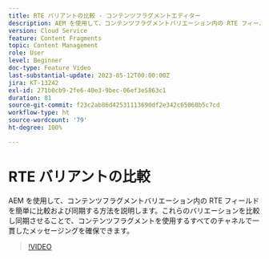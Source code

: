 ```yaml
---
title: RTE バリアントの比較 - コンテンツフラグメントエディター
description: AEM を使用して、コンテンツフラグメントバリエーション内の RTE フィールドを簡単に比較および同期する方法を説明します。これらのバリエーションを比較し同期させることで、コンテンツフラグメントを使用するすべてのチャネルで一貫したメッセージングを確保できます。
version: Cloud Service
feature: Content Fragments
topic: Content Management
role: User
level: Beginner
doc-type: Feature Video
last-substantial-update: 2023-05-12T00:00:00Z
jira: KT-13242
exl-id: 271b0cb9-2fe6-40e3-9bec-06ef3e5863c1
duration: 81
source-git-commit: f23c2ab86d42531113690df2e342c65060b5c7cd
workflow-type: ht
source-wordcount: '79'
ht-degree: 100%

---
```


# RTE バリアントの比較

AEM を使用して、コンテンツフラグメントバリエーション内の RTE フィールドを簡単に比較および同期する方法を説明します。これらのバリエーションを比較し同期させることで、コンテンツフラグメントを使用するすべてのチャネルで一貫したメッセージングを確保できます。

>[!VIDEO](https://video.tv.adobe.com/v/3419314/?learn=on)
